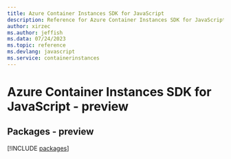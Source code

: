```yaml
---
title: Azure Container Instances SDK for JavaScript
description: Reference for Azure Container Instances SDK for JavaScript
author: xirzec
ms.author: jeffish
ms.data: 07/24/2023
ms.topic: reference
ms.devlang: javascript
ms.service: containerinstances
---
```

# Azure Container Instances SDK for JavaScript - preview
## Packages - preview
[!INCLUDE [packages](container-instances-index.md)]